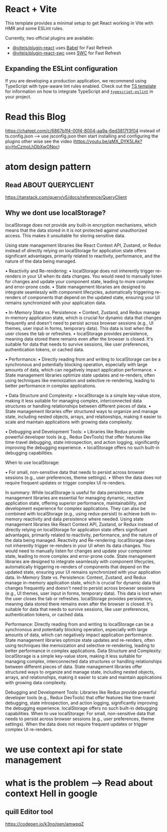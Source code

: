 # React + Vite

This template provides a minimal setup to get React working in Vite with HMR and some ESLint rules.

Currently, two official plugins are available:

- [@vitejs/plugin-react](https://github.com/vitejs/vite-plugin-react/blob/main/packages/plugin-react) uses [Babel](https://babeljs.io/) for Fast Refresh
- [@vitejs/plugin-react-swc](https://github.com/vitejs/vite-plugin-react/blob/main/packages/plugin-react-swc) uses [SWC](https://swc.rs/) for Fast Refresh

## Expanding the ESLint configuration

If you are developing a production application, we recommend using TypeScript with type-aware lint rules enabled. Check out the [TS template](https://github.com/vitejs/vite/tree/main/packages/create-vite/template-react-ts) for information on how to integrate TypeScript and [`typescript-eslint`](https://typescript-eslint.io) in your project.

# Read this Blog

https://chatgpt.com/c/6867b1f4-00f4-8004-aa9a-6ed3817f3f04
instead of ts.config.json --> use jsconfig.json
then start installing and configuring the plugins
other wise see the video
(https://youtu.be/aMX_DYK5LAk?si=HxCzmoLhDbXwONpc)

# atom design pattern


<!--  -->

## Read ABOUT QUERYCLIENT

https://tanstack.com/query/v5/docs/reference/QueryClient

## Why we dont use localStorage?

localStorage does not provide any built-in encryption mechanisms, which means that the data stored in it is not protected against unauthorized access. This makes it unsuitable for storing sensitive data.

Using state management libraries like React Context API, Zustand, or Redux instead of directly relying on localStorage for application state offers significant advantages, primarily related to reactivity, performance, and the nature of the data being managed.

• Reactivity and Re-rendering:
• localStorage does not inherently trigger re-renders in your UI when its data changes. You would need to manually listen for changes and update your component state, leading to more complex and error-prone code.
• State management libraries are designed to integrate seamlessly with component lifecycles, automatically triggering re-renders of components that depend on the updated state, ensuring your UI remains synchronized with your application data.

• In-Memory State vs. Persistence:
• Context, Zustand, and Redux manage in-memory application state, which is crucial for dynamic data that changes frequently and doesn't need to persist across browser sessions (e.g., UI themes, user input in forms, temporary data). This data is lost when the user closes the tab or refreshes.
• localStorage provides persistence, meaning data stored there remains even after the browser is closed. It's suitable for data that needs to survive sessions, like user preferences, authentication tokens, or cached data.

• Performance:
• Directly reading from and writing to localStorage can be a synchronous and potentially blocking operation, especially with large amounts of data, which can negatively impact application performance.
• State management libraries optimize state updates and re-renders, often using techniques like memoization and selective re-rendering, leading to better performance in complex applications.

• Data Structure and Complexity:
• localStorage is a simple key-value store, making it less suitable for managing complex, interconnected data structures or handling relationships between different pieces of data.
• State management libraries offer structured ways to organize and manage state, including nested objects, arrays, and relationships, making it easier to scale and maintain applications with growing data complexity.

• Debugging and Development Tools:
• Libraries like Redux provide powerful developer tools (e.g., Redux DevTools) that offer features like time-travel debugging, state introspection, and action logging, significantly improving the debugging experience.
• localStorage offers no such built-in debugging capabilities.

When to use localStorage:

• For small, non-sensitive data that needs to persist across browser sessions (e.g., user preferences, theme settings).
• When the data does not require frequent updates or trigger complex UI re-renders.

In summary: While localStorage is useful for data persistence, state management libraries are essential for managing dynamic, reactive application state, offering superior performance, maintainability, and development experience for complex applications. They can also be combined with localStorage (e.g., using redux-persist) to achieve both in-memory reactivity and data persistence where needed.
Using state management libraries like React Context API, Zustand, or Redux instead of directly relying on localStorage for application state offers significant advantages, primarily related to reactivity, performance, and the nature of the data being managed.
Reactivity and Re-rendering:
localStorage does not inherently trigger re-renders in your UI when its data changes. You would need to manually listen for changes and update your component state, leading to more complex and error-prone code.
State management libraries are designed to integrate seamlessly with component lifecycles, automatically triggering re-renders of components that depend on the updated state, ensuring your UI remains synchronized with your application data.
In-Memory State vs. Persistence:
Context, Zustand, and Redux manage in-memory application state, which is crucial for dynamic data that changes frequently and doesn't need to persist across browser sessions (e.g., UI themes, user input in forms, temporary data). This data is lost when the user closes the tab or refreshes.
localStorage provides persistence, meaning data stored there remains even after the browser is closed. It's suitable for data that needs to survive sessions, like user preferences, authentication tokens, or cached data.

Performance:
Directly reading from and writing to localStorage can be a synchronous and potentially blocking operation, especially with large amounts of data, which can negatively impact application performance.
State management libraries optimize state updates and re-renders, often using techniques like memoization and selective re-rendering, leading to better performance in complex applications.
Data Structure and Complexity:
localStorage is a simple key-value store, making it less suitable for managing complex, interconnected data structures or handling relationships between different pieces of data.
State management libraries offer structured ways to organize and manage state, including nested objects, arrays, and relationships, making it easier to scale and maintain applications with growing data complexity.

Debugging and Development Tools:
Libraries like Redux provide powerful developer tools (e.g., Redux DevTools) that offer features like time-travel debugging, state introspection, and action logging, significantly improving the debugging experience.
localStorage offers no such built-in debugging capabilities.
When to use localStorage:
For small, non-sensitive data that needs to persist across browser sessions (e.g., user preferences, theme settings).
When the data does not require frequent updates or trigger complex UI re-renders.

# we use context api for state management

# what is the problem --> Read about context Hell in google

## quill Editor tool 
https://codepen.io/k3no/pen/amwpqZ